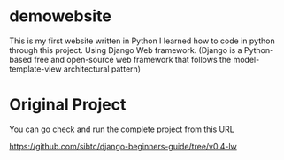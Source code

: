 # demowebsite
This is my first website written in Python
I learned how to code in python through this project.
Using Django Web framework.
(Django is a Python-based free and open-source web framework that follows the model-template-view architectural pattern)

# Original Project

You can go check and run the complete project from this URL

https://github.com/sibtc/django-beginners-guide/tree/v0.4-lw
